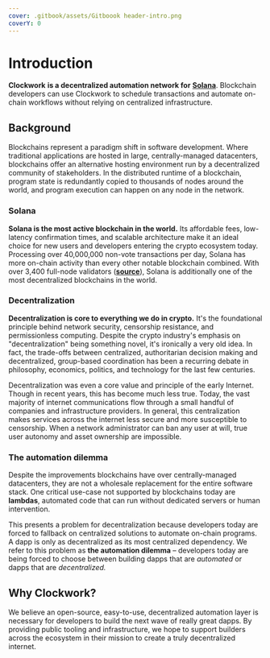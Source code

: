 ```yaml
---
cover: .gitbook/assets/Gitboook header-intro.png
coverY: 0
---
```


# Introduction

**Clockwork** **is a decentralized automation network for** [**Solana**](https://solana.com/). Blockchain developers can use Clockwork to schedule transactions and automate on-chain workflows without relying on centralized infrastructure.&#x20;

## **Background**

Blockchains represent a paradigm shift in software development. Where traditional applications are hosted in large, centrally-managed datacenters, blockchains offer an alternative hosting environment run by a decentralized community of stakeholders. In the distributed runtime of a blockchain, program state is redundantly copied to thousands of nodes around the world, and program execution can happen on any node in the network.&#x20;

### Solana

**Solana is the most active blockchain in the world.** Its affordable fees, low-latency confirmation times, and scalable architecture make it an ideal choice for new users and developers entering the crypto ecosystem today. Processing over 40,000,000 non-vote transactions per day, Solana has more on-chain activity than every other notable blockchain combined. With over 3,400 full-node validators ([**source**](https://solana.com/news/validator-health-report-august-2022)), Solana is additionally one of the most decentralized blockchains in the world.

### Decentralization

**Decentralization is core to everything we do in crypto.** It's the foundational principle behind network security, censorship resistance, and permissionless computing. Despite the crypto industry's emphasis on "decentralization" being something novel, it's ironically a very old idea. In fact, the trade-offs between centralized, authoritarian decision making and decentralized, group-based coordination has been a recurring debate in philosophy, economics, politics, and technology for the last few centuries.&#x20;

Decentralization was even a core value and principle of the early Internet. Though in recent years, this has become much less true. Today, the vast majority of internet communications flow through a small handful of companies and infrastructure providers. In general, this centralization makes services across the internet less secure and more susceptible to censorship. When a network administrator can ban any user at will, true user autonomy and asset ownership are impossible.&#x20;

### The automation dilemma

Despite the improvements blockchains have over centrally-managed datacenters, they are not a wholesale replacement for the entire software stack. One critical use-case not supported by blockchains today are **lambdas**, automated code that can run without dedicated servers or human intervention.&#x20;

This presents a problem for decentralization because developers today are forced to fallback on centralized solutions to automate on-chain programs. A dapp is only as decentralized as its most centralized dependency. We refer to this problem as **the automation dilemma** – developers today are being forced to choose between building dapps that are _automated_ or dapps that are _decentralized._

## Why Clockwork?&#x20;

We believe an open-source, easy-to-use, decentralized automation layer is necessary for developers to build the next wave of really great dapps. By providing public tooling and infrastructure, we hope to support builders across the ecosystem in their mission to create a truly decentralized internet.&#x20;
